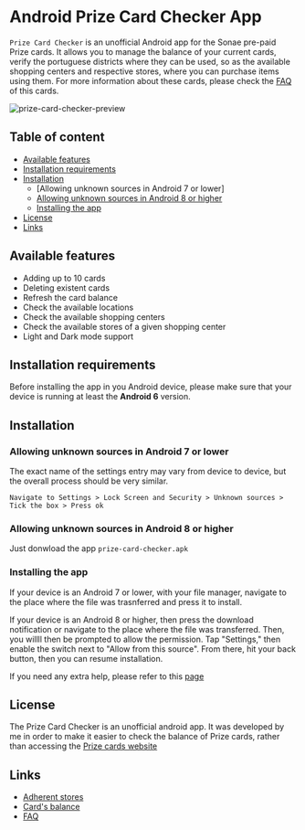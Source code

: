 # Android Prize Card Checker App

`Prize Card Checker` is an unofficial Android app for the Sonae pre-paid Prize cards. It allows you to manage the balance of your current cards, verify the portuguese districts where they can be used, so as the available shopping centers and respective stores, where you can purchase items using them. 
For more information about these cards, please check the [FAQ](https://www.cartaopresenteprize.pt/faq.php?lang=1) of this cards.


![prize-card-checker-preview](https://user-images.githubusercontent.com/12798915/136578881-42e3fab4-9927-4c35-b58d-bd384dd675e5.png)


## Table of content
- [Available features](#available-features)
- [Installation requirements](#installation-requirements)
- [Installation](#installation)
    - [Allowing unknown sources in Android 7 or lower]
    - [Allowing unknown sources in Android 8 or higher](#allowing-unknown-sources-in-android-8-or-higher)
    - [Installing the app](#Installing-the-app)
- [License](#license)
- [Links](#links)

## Available features

- Adding up to 10 cards
- Deleting existent cards
- Refresh the card balance
- Check the available locations
- Check the available shopping centers
- Check the available stores of a given shopping center
- Light and Dark mode support

## Installation requirements

Before installing the app in you Android device, please make sure that your device is running at least the **Android 6** version.

## Installation

### Allowing unknown sources in Android 7 or lower

The exact name of the settings entry may vary from device to device, but the overall process should be very similar.

`Navigate to Settings > Lock Screen and Security > Unknown sources > Tick the box > Press ok`

### Allowing unknown sources in Android 8 or higher

Just donwload the app `prize-card-checker.apk`

### Installing the app

If your device is an Android 7 or lower, with your file manager, navigate to the place where the file was trasnferred and press it to install.

If your device is an Android 8 or higher, then press the download notification or navigate to the place where the file was transferred. 
Then, you willll then be prompted to allow the permission. Tap "Settings," then enable the switch next to "Allow from this source". From there, hit your back button, then you can resume installation. 

If you need any extra help, please refer to this [page](https://android.gadgethacks.com/how-to/android-101-sideload-apps-by-enabling-unknown-sources-install-unknown-apps-0161947/)

## License

The Prize Card Checker is an unofficial android app. It was developed by me in order to make it easier to check the balance of Prize cards, rather than accessing the [Prize cards website](https://www.cartaopresenteprize.pt/adherents-centre.php?lang=1)

## Links
- [Adherent stores](https://www.cartaopresenteprize.pt/adherents-centre.php?lang=1)
- [Card's balance](https://hbprepagos.unicre.pt/)
- [FAQ](https://www.cartaopresenteprize.pt/faq.php?lang=1)
